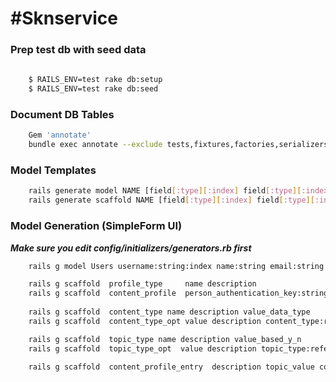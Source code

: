 #Sknservice
====


### Prep test db with seed data
```bash
    
    $ RAILS_ENV=test rake db:setup
    $ RAILS_ENV=test rake db:seed

```

### Document DB Tables
```bash
    Gem 'annotate'
    bundle exec annotate --exclude tests,fixtures,factories,serializers
```

### Model Templates
```bash
    rails generate model NAME [field[:type][:index] field[:type][:index]] [options]
    rails generate scaffold NAME [field[:type][:index] field[:type][:index]] [options]
```

### Model Generation (SimpleForm UI)
***Make sure you edit config/initializers/generators.rb first***

```bash
    rails g model Users username:string:index name:string email:string password:digest remember_token:string:index password_reset_token:string password_reset_date:datetime role_groups:string roles:string active:boolean file_access_token:string

    rails g scaffold  profile_type     name description
    rails g scaffold  content_profile  person_authentication_key:string:uniq profile_type:references authentication_provider username display_name email
    
    rails g scaffold  content_type name description value_data_type
    rails g scaffold  content_type_opt value description content_type:references

    rails g scaffold  topic_type name description value_based_y_n
    rails g scaffold  topic_type_opt  value description topic_type:references

    rails g scaffold  content_profile_entry  description topic_value content_value content_type:references topic_type:references content_profile:references

```


